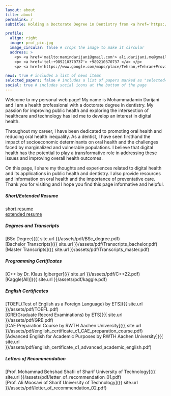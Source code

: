 ```yaml
---
layout: about
title: about
permalink: /
subtitle: Holding a Doctorate Degree in Dentistry from <a href='https://en.wikipedia.org/wiki/Kerman_University_of_Medical_Sciences'> Kerman University of Medical Sciences </a>, <a href='https://www.google.com/maps/place/Kerman,+Kerman+Province,+Iran/@30.2766089,56.9968987,12z/data=!4m6!3m5!1s0x3f021851dbb1d0d1:0xcd1f7455f5d78eb6!8m2!3d30.2839379!4d57.0833628!16zL20vMDNncGtn'> Kerman, Iran </a>

profile:
  align: right
  image: prof_pic.jpg
  image_circular: false # crops the image to make it circular
  address: >
    <p> <a href='mailto:mamindarijani@gmail.com'> ali.darijani.me@gmail.com </a> </p>
    <p> <a href='tel:+989210370737'> +989210370737 </a> </p>
    <p> <a href='https://www.google.com/maps/place/Tehran,+Tehran+Province,+Iran/@35.7075737,51.3476552,11z/data=!3m1!4b1!4m6!3m5!1s0x3f8e00491ff3dcd9:0xf0b3697c567024bc!8m2!3d35.7218583!4d51.3346954!16zL20vMGZ0bHg'> Tehran, Iran </a> </p>

news: true # includes a list of news items
selected_papers: false # includes a list of papers marked as "selected={true}"
social: true # includes social icons at the bottom of the page
---
```


Welcome to my personal web page! My name is Mohammadamin Darijani and I am a health professional with a doctorate degree in dentistry. My passion for improving public health and exploring the intersection of healthcare and technology has led me to develop an interest in digital health.

Throughout my career, I have been dedicated to promoting oral health and reducing oral health inequality. As a dentist, I have seen firsthand the impact of socioeconomic determinants on oral health and the challenges faced by marginalized and vulnerable populations. I believe that digital health has the potential to play a transformative role in addressing these issues and improving overall health outcomes.

On this page, I share my thoughts and experiences related to digital health and its applications in public health and dentistry. I also provide resources and information on oral health and the importance of preventative care. Thank you for visiting and I hope you find this page informative and helpful.








##### Short/Extended Resume
[short resume](https://raw.githubusercontent.com/adarijani/job_hunting/main/LaTeX_templates/short_resume/short_resume.pdf)  
[extended resume](https://raw.githubusercontent.com/adarijani/job_hunting/main/LaTeX_templates/extended_resume/resume.pdf)
##### Degrees and Transcripts
[BSc Degree]({{ site.url }}/assets/pdf/BSc_degree.pdf)  
[Bachelor Transcripts]({{ site.url }}/assets/pdf/Transcripts_bachelor.pdf)  
[Master Transcripts]({{ site.url }}/assets/pdf/Transcripts_master.pdf)  
##### Programming Certificates
[C++ by Dr. Klaus Iglberger]({{ site.url }}/assets/pdf/C++22.pdf)  
[Kaggle(All)]({{ site.url }}/assets/pdf/kaggle.pdf)  
##### English Certificates
[TOEFL(Test of English as a Foreign Language) by ETS]({{ site.url }}/assets/pdf/TOEFL.pdf)  
[GRE(Graduate Record Examinations) by ETS]({{ site.url }}/assets/pdf/GRE.pdf)  
[CAE Preparation Course by RWTH Aachen University]({{ site.url }}/assets/pdf/english_certificate_c1_CAE_preparation_course.pdf)  
[Advanced English for Academic Purposes by RWTH Aachen University]({{ site.url }}/assets/pdf/english_certificate_c1_advanced_academic_english.pdf)  
##### Letters of Recommendation
[Prof. Mohammad Behshad Shafii of Sharif University of Technology]({{ site.url }}/assets/pdf/letter_of_recommendation_01.pdf)  
[Prof. Ali Moosavi of Sharif University of Technology]({{ site.url }}/assets/pdf/letter_of_recommendation_02.pdf)  






